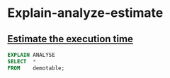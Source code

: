 # Explain-analyze-estimate

## [Estimate the execution time](https://stackoverflow.com/a/40902734)

```sql
EXPLAIN ANALYSE 
SELECT  * 
FROM    demotable;
```
